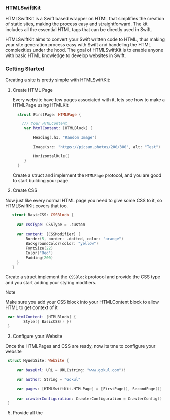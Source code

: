### HTMLSwiftKit

HTMLSwiftKit is a Swift based wrapper on HTML that simplifies the creation of static sites, making the process easy and straightforward. The kit includes all the essential HTML tags that can be directly used in Swift.

HTMLSwiftKit aims to convert your Swift written code to HTML, thus making your site generation process easy with Swift and handeling the HTML complexities under the hood. The goal of HTMLSwiftKit is to enable anyone with basic HTML knowledge to develop websites in Swift.

### Getting Started

Creating a site is pretty simple with HTMLSwiftKit:

1. Create HTML Page
   
   Every website have few pages associated with it, lets see how to make a HTMLPage using HTMLKit

   ```swift
     struct FirstPage: HTMLPage {

       /// Your HTMLContent
        var htmlContent: [HTMLBlock] {
        
            Heading(.h1, "Random Image")
   
            Image(src: "https://picsum.photos/200/300", alt: "Test")
   
            HorizontalRule()
        }
     }
   ```
   Create a struct and implement the ```HTMLPage``` protocol, and you are good to start building your page.

2. Create CSS

 Now just like every normal HTML page you need to give some CSS to it, so HTMLSwiftKit covers that too.

 ```swift
    struct BasicCSS: CSSBlock {
    
      var cssType: CSSType = .custom
    
      var content: [CSSModifier] {
          Border(5, border: .dotted, color: "orange")
          BackgroundColor(color: "yellow")
          FontSize(22)
          Color("Red")
          Padding(200)
      }
    }
 ```
   Create a struct implement the ```CSSBlock``` protocol and provide the CSS type and you start adding your styling modifiers.

> [!Note]
> Make sure you add your CSS block into your HTMLContent block to allow HTML to get context of it

```swift
 var htmlContent: [HTMLBlock] {
        Style({ BasicCSS() })
 }
```
   
3. Configure your Website

Once the HTMLPages and CSS are ready, now its tme to configure your website
   ```swift
    struct MyWebSite: WebSite {
    
        var baseUrl: URL = URL(string: "www.gokul.com")!
    
        var author: String = "Gokul"
    
        var pages: [HTMLSwiftKit.HTMLPage] = [FirstPage(), SecondPage()]
    
        var crawlerConfiguration: CrawlerConfiguration = CrawlerConfig()
    }
   ```
5. Provide all the 
